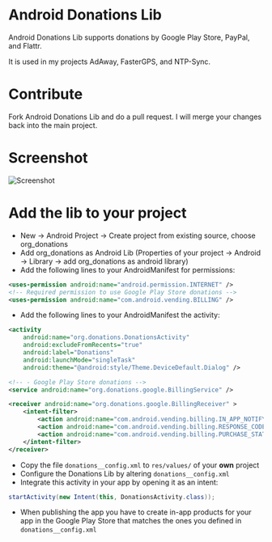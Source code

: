 # Android Donations Lib

Android Donations Lib supports donations by Google Play Store, PayPal, and Flattr.

It is used in my projects AdAway, FasterGPS, and NTP-Sync.

# Contribute

Fork Android Donations Lib and do a pull request. I will merge your changes back into the main project.

# Screenshot

![Screenshot](http://github.com/dschuermann/android-donations-lib/raw/master/screenshot.png)

# Add the lib to your project

* New -> Android Project -> Create project from existing source, choose org_donations 
* Add org_donations as Android Lib (Properties of your project -> Android -> Library -> add org_donations as android library)
* Add the following lines to your AndroidManifest for permissions:

```xml
<uses-permission android:name="android.permission.INTERNET" />
<!-- Required permission to use Google Play Store donations -->
<uses-permission android:name="com.android.vending.BILLING" />
```

* Add the following lines to your AndroidManifest the activity:

```xml
<activity
    android:name="org.donations.DonationsActivity"
    android:excludeFromRecents="true"
    android:label="Donations"
    android:launchMode="singleTask"
    android:theme="@android:style/Theme.DeviceDefault.Dialog" />

<!-- - Google Play Store donations -->
<service android:name="org.donations.google.BillingService" />

<receiver android:name="org.donations.google.BillingReceiver" >
    <intent-filter>
        <action android:name="com.android.vending.billing.IN_APP_NOTIFY" />
        <action android:name="com.android.vending.billing.RESPONSE_CODE" />
        <action android:name="com.android.vending.billing.PURCHASE_STATE_CHANGED" />
    </intent-filter>
</receiver>
```

* Copy the file ``donations__config.xml`` to ``res/values/`` of your **own** project
* Configure the Donations Lib by altering ``donations__config.xml``
* Integrate this activity in your app by opening it as an intent:

```java
startActivity(new Intent(this, DonationsActivity.class));
```

* When publishing the app you have to create in-app products for your app in the Google Play Store that matches the ones you defined in ``donations__config.xml``